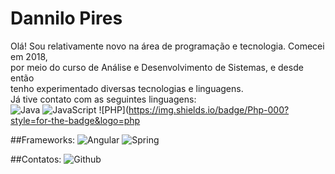 # Dannilo Pires
Olá! Sou relativamente novo na área de programação e tecnologia. Comecei em 2018, \
por meio do curso de Análise e Desenvolvimento de Sistemas, e desde então \
tenho experimentado diversas tecnologias e linguagens. \
Já tive contato com as seguintes linguagens: \
![Java](https://img.shields.io/badge/Java-000?style=for-the-badge&logo=java)
![JavaScript](https://img.shields.io/badge/JavaScript-000?style=for-the-badge&logo=javascript)
![PHP](https://img.shields.io/badge/Php-000?style=for-the-badge&logo=php   

##Frameworks: 
![Angular](https://img.shields.io/badge/Angular-000?style=for-the-badge&logo=angular&logoColor=C3002F)
![Spring](https://img.shields.io/badge/Spring-000?style=for-the-badge&logo=spring&logoColor=#8FCE00)

##Contatos:
![Github](https://img.shields.io/badge/Github-000?style=for-the-badge&logo=github&logoColor=#8FCE00)
